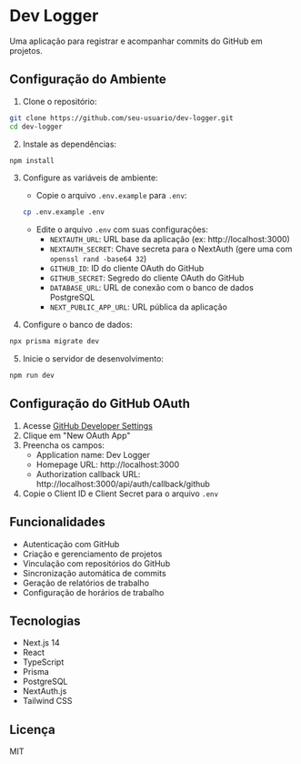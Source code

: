 # Dev Logger

Uma aplicação para registrar e acompanhar commits do GitHub em projetos.

## Configuração do Ambiente

1. Clone o repositório:
```bash
git clone https://github.com/seu-usuario/dev-logger.git
cd dev-logger
```

2. Instale as dependências:
```bash
npm install
```

3. Configure as variáveis de ambiente:
   - Copie o arquivo `.env.example` para `.env`:
   ```bash
   cp .env.example .env
   ```
   - Edite o arquivo `.env` com suas configurações:
     - `NEXTAUTH_URL`: URL base da aplicação (ex: http://localhost:3000)
     - `NEXTAUTH_SECRET`: Chave secreta para o NextAuth (gere uma com `openssl rand -base64 32`)
     - `GITHUB_ID`: ID do cliente OAuth do GitHub
     - `GITHUB_SECRET`: Segredo do cliente OAuth do GitHub
     - `DATABASE_URL`: URL de conexão com o banco de dados PostgreSQL
     - `NEXT_PUBLIC_APP_URL`: URL pública da aplicação

4. Configure o banco de dados:
```bash
npx prisma migrate dev
```

5. Inicie o servidor de desenvolvimento:
```bash
npm run dev
```

## Configuração do GitHub OAuth

1. Acesse [GitHub Developer Settings](https://github.com/settings/developers)
2. Clique em "New OAuth App"
3. Preencha os campos:
   - Application name: Dev Logger
   - Homepage URL: http://localhost:3000
   - Authorization callback URL: http://localhost:3000/api/auth/callback/github
4. Copie o Client ID e Client Secret para o arquivo `.env`

## Funcionalidades

- Autenticação com GitHub
- Criação e gerenciamento de projetos
- Vinculação com repositórios do GitHub
- Sincronização automática de commits
- Geração de relatórios de trabalho
- Configuração de horários de trabalho

## Tecnologias

- Next.js 14
- React
- TypeScript
- Prisma
- PostgreSQL
- NextAuth.js
- Tailwind CSS

## Licença

MIT 
